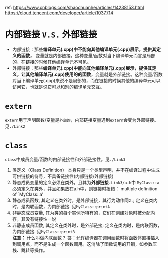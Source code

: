 ref: https://www.cnblogs.com/shaochuanhe/articles/14238153.html 
    https://cloud.tencent.com/developer/article/1037714 

# 内部链接 `V.S.` 外部链接
- 内部链接：那些**编译单元(.cpp)中不能向其他编译单元(.cpp)展示，提供其定义的函数，** 变量就是内部链接。这种变量/函数对当下编译单元而言是局部的，在链接的时候其他编译单元不可见。
- 外部链接：那些**编译单元(.cpp)中能向其他编译单元(.cpp)展示，提供其定义，让其他编译单元(.cpp)使用的的函数**，变量就是外部链接。这种变量/函数对当下编译单元(.cpp)来说不是局部的，而在链接的时候其他的编译单元可以访问它，也就是说它可以和别的编译单元交互。  

# `extern`
`extern`用于声明函数/变量是`外部的`，内部链接变量遇到`extern`会变为外部链接。见`./Link2` 

# `class`
`class`中成员变量/函数的内部链接性和外部链接性。见`./Link3`
1. 类定义（Class Definition） 本身只是一个类型声明，并不在编译过程中生成可供链接的符号，不具备链接性(内部链接/外部链接)
2. 静态成员变量的定义必须在类外，且其为**外部链接**. `Link3/a.h`中 `MyClass::a` 必须定义在类外，并且如果放在a.h中，则链接时报错： multiple definition of `MyClass::a'
3. 静态成员函数, 其定义在类外时，是外部链接，其行为动作同`2.`; 定义在类内时，是内联函数，为内部链接. 见`MyClass::printA`
4. 非静态成员变量, 其为类的每个实例所特有的，它们在创建对象时被分配内存，其没有链接性一说
5. 非静态成员函数, 其定义在类外时，是外部链接; 定义在类内时，是内联函数，为内部链接. 见`MyClass::printB`  
**注意：** 什么叫做内联函数？
答：允许编译器在调用函数时将函数体直接插入到调用点，而不是生成一个函数调用。这消除了函数调用的开销，如参数压栈、跳转等操作。